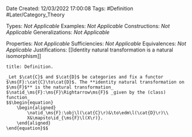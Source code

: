 <div class="topSpace"></div>

Date Created: 12/03/2022 17:00:08
Tags: #Definition #Later/Category_Theory

Types: _Not Applicable_
Examples: _Not Applicable_
Constructions: _Not Applicable_
Generalizations: _Not Applicable_

Properties: _Not Applicable_
Sufficiencies: _Not Applicable_
Equivalences: _Not Applicable_
Justifications: [[Identity natural transformation is a natural isomorphism]]

``` ad-Definition
title: Definition.

_Let $\cat{C}$ and $\cat{D}$ be categories and fix a functor $\ms{F}:\cat{C}\to\cat{D}$. The **identity natural transformation on $\ms{F}$** is the natural transformation_ $\natid_\ms{F}:\ms{F}\Rightarrow\ms{F}$ _given by the (class) function_
$$\begin{equation}
    \begin{aligned}
        \natid_\ms{F}:\obj\l(\cat{C}\r)&\to\edm\l(\cat{D}\r)\\
        X&\mapsto\id_{\ms{F}\l(X\r)}.
    \end{aligned}
\end{equation}$$

```
